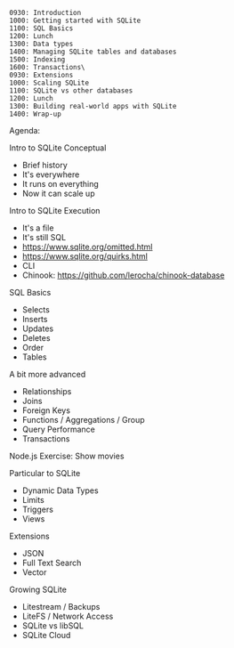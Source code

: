---
---

```
0930: Introduction
1000: Getting started with SQLite
1100: SQL Basics
1200: Lunch
1300: Data types
1400: Managing SQLite tables and databases
1500: Indexing
1600: Transactions\
0930: Extensions
1000: Scaling SQLite
1100: SQLite vs other databases
1200: Lunch
1300: Building real-world apps with SQLite
1400: Wrap-up
```

Agenda:

Intro to SQLite Conceptual

- Brief history
- It's everywhere
- It runs on everything
- Now it can scale up

Intro to SQLite Execution

- It's a file
- It's still SQL
- https://www.sqlite.org/omitted.html
- https://www.sqlite.org/quirks.html
- CLI
- Chinook: https://github.com/lerocha/chinook-database

SQL Basics

- Selects
- Inserts
- Updates
- Deletes
- Order
- Tables

A bit more advanced

- Relationships
- Joins
- Foreign Keys
- Functions / Aggregations / Group
- Query Performance
- Transactions

Node.js Exercise: Show movies

Particular to SQLite

- Dynamic Data Types
- Limits
- Triggers
- Views

Extensions

- JSON
- Full Text Search
- Vector

Growing SQLite

- Litestream / Backups
- LiteFS / Network Access
- SQLite vs libSQL
- SQLite Cloud
